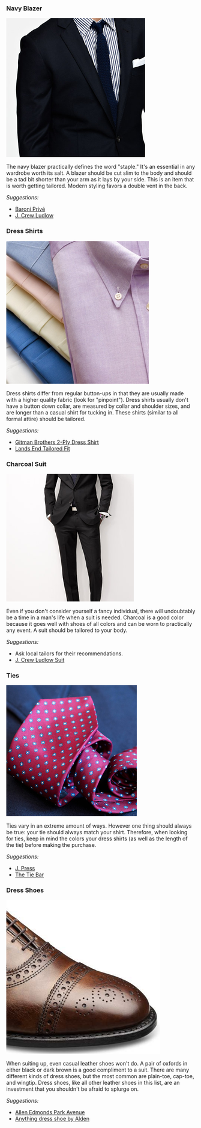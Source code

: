 ### Navy Blazer
![](/assets/images/blazer.png)

The navy blazer practically defines the word "staple." It's an essential in any wardrobe worth its salt. A blazer should be cut slim to the body and should be a tad bit shorter than your arm as it lays by your side. This is an item that is worth getting tailored. Modern styling favors a double vent in the back.

*Suggestions:*

- [Baroni Privé][baroni]
- [J. Crew Ludlow][jcrew-blazer]


### Dress Shirts
![](/assets/images/dress-shirt.png)

Dress shirts differ from regular button-ups in that they are usually made with a higher quality fabric (look for "pinpoint"). Dress shirts usually don't have a button down collar, are measured by collar and shoulder sizes, and are longer than a casual shirt for tucking in. These shirts (similar to all formal attire) should be tailored.

*Suggestions:*

- [Gitman Brothers 2-Ply Dress Shirt][gitman]
- [Lands End Tailored Fit][lands-end]


### Charcoal Suit
![](/assets/images/suit.png)

Even if you don't consider yourself a fancy individual, there will undoubtably be a time in a man's life when a suit is needed. Charcoal is a good color because it goes well with shoes of all colors and can be worn to practically any event. A suit should be tailored to your body.

*Suggestions:*

- Ask local tailors for their recommendations.
- [J. Crew Ludlow Suit][jcrew-suit]


### Ties
![](/assets/images/tie.png)

Ties vary in an extreme amount of ways. However one thing should always be true: your tie should always match your shirt. Therefore, when looking for ties, keep in mind the colors your dress shirts (as well as the length of the tie) before making the purchase.

*Suggestions:*

- [J. Press][jpress]
- [The Tie Bar][tie-bar]


### Dress Shoes
![](/assets/images/dress-shoes.png)

When suiting up, even casual leather shoes won't do. A pair of oxfords in either black or dark brown is a good compliment to a suit. There are many different kinds of dress shoes, but the most common are plain-toe, cap-toe, and wingtip. Dress shoes, like all other leather shoes in this list, are an investment that you shouldn't be afraid to splurge on.

*Suggestions:*

- [Allen Edmonds Park Avenue][allen-edmonds-park]
- [Anything dress shoe by Alden][alden-dress]


[baroni]: http://suityourself.com/soft_shoulder_blazer.asp
[jcrew-blazer]: http://www.jcrew.com/mens_category/sportcoatsandvests/Ludlowsportcoats/PRDOVR~21509/21509.jsp
[gitman]: http://www.sierratradingpost.com/gitman-brothers-gold-collection-2-ply-dress-shirt-pinpoint-collar-long-sleeve-for-tall-men~p~6441c/
[lands-end]: http://www.landsend.com/pp/mens-tailored-fit-solid-no-iron-supima-pinpoint-straight-collar-dress-shirt~242782_59.html
[jcrew-suit]: http://www.jcrew.com/AST/Navigation/theludlowsuit.jsp
[jpress]: http://jpressonline.com/neckwear/
[tie-bar]: http://www.thetiebar.com/categoryPages/All_Ties.asp
[allen-edmonds-park]: http://www.allenedmonds.com/aeonline/producti_SF270_1_40000000001_-1
[alden-dress]: http://www.aldenshop.com/Store/DrawCategories.aspx?CategoryID=3&PageID=20
